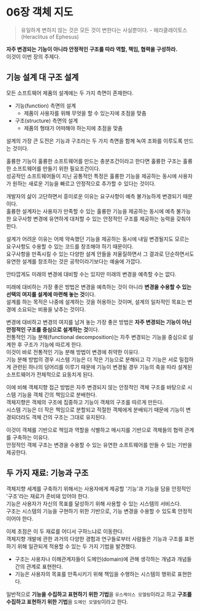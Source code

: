 # 06장 객체 지도

> 유일하게 변하지 않는 것은 모든 것이 변한다는 사실뿐이다.
> \- 헤라클레이토스(Heraclitus of Ephesus)

**자주 변경되는 기능이 아니라 안정적인 구조를 따라 역할, 책임, 협력을 구성하라.**  
이것이 이번 장의 주제다.

## 기능 설계 대 구조 설계

모든 소프트웨어 제품의 설계에는 두 가지 측면이 존재한다.

- 기능(function) 측면의 설계
  - 제품이 사용자를 위해 무엇을 할 수 있는지에 초점을 맞춤
- 구조(structure) 측면의 설계
  - 제품의 형태가 어떠해야 하는지에 초점을 맞춤

설계의 가장 큰 도전은 기능과 구조라는 두 가지 측면을 함께 녹여 조화를 이루도록 만드는 것이다.

훌륭한 기능이 훌륭한 소프트웨어를 만드는 충분조건이라고 한다면 훌륭한 구조는 훌륭한 소프트웨어를 만들기 위한 필요조건이다.  
성공적인 소프트웨어들이 지닌 공통적인 특정은 훌륭한 기능을 제공하는 동시에 사용자가 원하는 새로운 기능을 빠르고 안정적으로 추가할 수 있다는 것이다.

개발자의 삶이 고단하면서 흥미로운 이유는 요구사항이 예측 불가능하게 변경되기 때문이다.  
훌륭한 설계자는 사용자가 만족할 수 있는 훌륭한 기능을 제공하는 동시에 예측 불가능한 요구사항 변경에 유연하게 대처할 수 있는 안정적인 구조를 제공하는 능력을 갖춰야 한다.

설계가 어려운 이유는 어제 약속했던 기능을 제공하는 동시에 내일 변경될지도 모르는 요구사항도 수용할 수 있는 코드를 창조해야 하기 때문이다.  
요구사항을 만족시킬 수 있는 다양한 설계 안들을 저울질하면서 그 결과로 단순하면서도 유연한 설계를 창조하는 것은 공학이라기보다는 예술에 가깝다.

안타깝게도 미래의 변경에 대비할 수는 있지만 미래의 변경을 예측할 수는 없다.

미래에 대비하는 가장 좋은 방법은 변경을 예측하는 것이 아니라 **변경을 수용할 수 있는 선택의 여지를 설계에 마련해 놓는 것**이다.  
설계를 하는 목적은 나중에 설계하는 것을 허용하는 것이며, 설계의 일차적인 목표는 변경에 소요되는 비용을 낮추는 것이다.

변경에 대비하고 변경의 여지를 남겨 놓는 가장 좋은 방법은 **자주 변경되는 기능이 아닌 안정적인 구조를 중심으로 설계하는 것**이다.  
전통적인 기능 분해(functional decomposition)는 자주 변경되는 기능을 중심으로 설계한 후 구조가 기능에 따르게 한다.  
이것이 바로 전통적인 기능 분해 방법이 변경에 취약한 이유다.  
기능 분해 방법의 경우 시스템 기능은 더 작은 기능으로 분해되고 각 기능은 서로 밀접하게 관련된 하나의 덩어리를 이루기 때문에 기능이 변경될 경우 기능의 축을 따라 설계된 소프트웨어가 전체적으로 요동치게 된다.

이에 비해 객체지향 접근 방법은 자주 변경되지 않는 안정적인 객체 구조를 바탕으로 시스템 기능을 객체 간의 책임으로 분배한다.  
객체지향은 객체의 구조에 집중하고 기능이 객체의 구조를 따르게 만든다.  
시스템 기능은 더 작은 책임으로 분할되고 적절한 객체에게 분배되기 때문에 기능이 변경되더라도 객체 간의 구조는 그대로 유지된다.

이것이 객체를 기반으로 책임과 역할을 식별하고 메시지를 기반으로 객체들의 협력 관계를 구축하는 이유다.  
안정적인 객체 구조는 변경을 수용할 수 있는 유연한 소프트웨어를 만들 수 있는 기반을 제공한다.

## 두 가지 재료: 기능과 구조

객체지향 세계를 구축하기 위해서는 사용자에게 제공할 '기능'과 기능을 담을 안정적인 '구조'라는 재료가 준비돼 있어야 한다.  
기능은 사용자가 자신의 목표를 달성하기 위해 사용할 수 있는 시스템의 서비스다.  
구조는 시스템의 기능을 구현하기 위한 기반으로, 기능 변경을 수용할 수 있도록 안정적이어야 한다.

이제 초점은 이 두 재료를 어디서 구하느냐로 이동한다.  
객체지향 개발에 관한 과거의 다양한 경험과 연구들로부터 사람들은 기능과 구조를 표현하기 위해 일관되게 적용할 수 있는 두 가지 기법을 발견했다.

- 구조는 사용자나 이해관계자들이 도메인(domain)에 관해 생각하는 개념과 개념들 간의 관계로 표현한다.
- 기능은 사용자의 목표를 만족시키기 위해 책임을 수행하는 시스템의 행위로 표현한다.

일반적으로 **기능을 수집하고 표현하기 위한 기법**을 `유스케이스 모델링`이라고 하고 **구조를 수집하고 표현하기 위한 기법**을 `도메인 모델링`이라고 한다.
